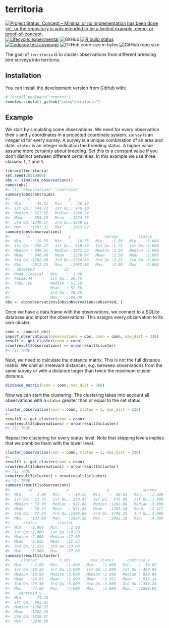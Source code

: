 
<!-- README.md is generated from README.Rmd. Please edit that file -->

# territoria

<!-- badges: start -->

[![Project Status: Concept – Minimal or no implementation has been done
yet, or the repository is only intended to be a limited example, demo,
or
proof-of-concept.](https://www.repostatus.org/badges/latest/concept.svg)](https://www.repostatus.org/#concept)
[![Lifecycle:
experimental](https://img.shields.io/badge/lifecycle-experimental-orange.svg)](https://lifecycle.r-lib.org/articles/stages.html#experimental)
![GitHub](https://img.shields.io/github/license/inbo/territoria) [![R
build
status](https://github.com/inbo/territoria/workflows/check%20package%20on%20main/badge.svg)](https://github.com/inbo/territoria/actions)
[![Codecov test
coverage](https://codecov.io/gh/inbo/territoria/branch/main/graph/badge.svg)](https://codecov.io/gh/inbo/territoria?branch=main)
![GitHub code size in
bytes](https://img.shields.io/github/languages/code-size/inbo/territoria.svg)
![GitHub repo
size](https://img.shields.io/github/repo-size/inbo/territoria.svg)
<!-- badges: end -->

The goal of `territoria` is to cluster observations from different
breeding bird surveys into territoria.

## Installation

You can install the development version from
[GitHub](https://github.com/) with:

``` r
# install.packages("remotes")
remotes::install_github("inbo/territoria")
```

## Example

We start by simulating some observations. We need for every observation
their `x` and `y` coordinates in a projected coordinate system. `survey`
is an integer id for every survey. A survey is a unique combination of
an area and date. `status` is an integer indication the breeding status.
A higher value assume more certainty about breeding. Set this to a
constant value if you don’t distinct between different certainties. In
this example we use three classes: `1`, `2` and `3`.

``` r
library(territoria)
set.seed(20210806)
obs <- simulate_observations()
names(obs)
#> [1] "observations" "centroids"
summary(obs$centroids)
#>        x                 y          
#>  Min.   :  45.51   Min.   :  36.32  
#>  1st Qu.: 544.72   1st Qu.: 946.10  
#>  Median : 927.92   Median :1246.24  
#>  Mean   : 955.15   Mean   :1224.73  
#>  3rd Qu.:1349.57   3rd Qu.:1669.61  
#>  Max.   :1897.31   Max.   :1963.82
summary(obs$observations)
#>        x                 y               survey         status     
#>  Min.   : -19.55   Min.   : -14.75   Min.   :1.00   Min.   :1.000  
#>  1st Qu.: 550.47   1st Qu.: 910.56   1st Qu.:1.75   1st Qu.:2.000  
#>  Median : 899.91   Median :1272.53   Median :2.50   Median :2.000  
#>  Mean   : 946.40   Mean   :1238.04   Mean   :2.50   Mean   :2.096  
#>  3rd Qu.:1362.48   3rd Qu.:1764.88   3rd Qu.:3.25   3rd Qu.:3.000  
#>  Max.   :2012.23   Max.   :2082.18   Max.   :4.00   Max.   :3.000  
#>   observed             id        
#>  Mode :logical   Min.   :  1.00  
#>  FALSE:44        1st Qu.: 26.75  
#>  TRUE :60        Median : 52.50  
#>                  Mean   : 52.50  
#>                  3rd Qu.: 78.25  
#>                  Max.   :104.00
obs <- obs$observations[obs$observations$observed, ]
```

Once we have a data.frame with the observations, we connect to a SQLite
database and import the observations. This assigns every observation to
its own cluster.

``` r
conn <- connect_db()
import_observations(observations = obs, conn = conn, max_dist = 336)
result <- get_cluster(conn = conn)
nrow(result$observations) == nrow(result$cluster)
#> [1] TRUE
```

Next, we need to calculate the distance matrix. This is not the full
distance matrix. We omit all irrelevant distances, e.g. between
observations from the same survey or with a distance larger than twice
the maximum cluster distance.

``` r
distance_matrix(conn = conn, max_dist = 366)
```

Now we can start the clustering. The clustering takes into account all
observations with a `status` greater than or equal to the set status.

``` r
cluster_observation(conn = conn, status = 3, max_dist = 336)
#> ......
result3 <- get_cluster(conn = conn)
nrow(result3$observations) > nrow(result3$cluster)
#> [1] TRUE
```

Repeat the clustering for every status level. Note that skipping levels
implies that we combine them with the lower level.

``` r
cluster_observation(conn = conn, status = 1, max_dist = 336)
#> ......................
result1 <- get_cluster(conn = conn)
nrow(result1$observations) > nrow(result1$cluster)
#> [1] TRUE
nrow(result3$cluster) > nrow(result1$cluster)
#> [1] TRUE
summary(result1$observations)
#>        id               x                 y               survey     
#>  Min.   :  2.00   Min.   : -19.55   Min.   :  40.03   Min.   :1.000  
#>  1st Qu.: 22.75   1st Qu.: 550.47   1st Qu.: 976.80   1st Qu.:1.000  
#>  Median : 53.50   Median : 921.68   Median :1282.60   Median :3.000  
#>  Mean   : 50.32   Mean   : 931.40   Mean   :1283.44   Mean   :2.417  
#>  3rd Qu.: 72.25   3rd Qu.:1309.80   3rd Qu.:1798.25   3rd Qu.:3.000  
#>  Max.   :103.00   Max.   :1884.38   Max.   :2082.18   Max.   :4.000  
#>      status         cluster     
#>  Min.   :1.000   Min.   : 2.00  
#>  1st Qu.:2.000   1st Qu.:10.00  
#>  Median :2.000   Median :17.00  
#>  Mean   :2.033   Mean   :21.33  
#>  3rd Qu.:2.250   3rd Qu.:23.00  
#>  Max.   :3.000   Max.   :77.00
summary(result1$cluster)
#>     cluster          n_obs         max_status      centroid_x     
#>  Min.   : 2.00   Min.   :1.000   Min.   :1.000   Min.   :  19.02  
#>  1st Qu.:10.50   1st Qu.:2.000   1st Qu.:2.000   1st Qu.: 490.94  
#>  Median :19.00   Median :3.000   Median :2.000   Median : 920.00  
#>  Mean   :24.61   Mean   :2.609   Mean   :2.391   Mean   : 915.14  
#>  3rd Qu.:26.50   3rd Qu.:3.000   3rd Qu.:3.000   3rd Qu.:1316.24  
#>  Max.   :77.00   Max.   :4.000   Max.   :3.000   Max.   :1800.93  
#>    centroid_y     
#>  Min.   :  74.42  
#>  1st Qu.: 992.81  
#>  Median :1280.92  
#>  Mean   :1292.35  
#>  3rd Qu.:1829.07  
#>  Max.   :2036.60
```
